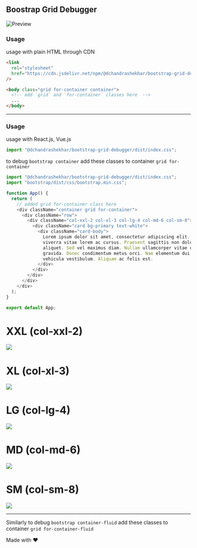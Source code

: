 ## Boostrap Grid Debugger

![Preview](https://raw.githubusercontent.com/Chandu4221/bootstrap-grid-debugger/aebc68df7c09c30e96b6f0abc6426f70b56d76de/readme_files/bootstrap-grid-preview.gif)

### Usage

usage with plain HTML through CDN

```html
<link
  rel="stylesheet"
  href="https://cdn.jsdelivr.net/npm/@dchandrashekhar/bootstrap-grid-debugger@1.0.6/dist/index.css"
/>
```

```html
<body class="grid for-container container">
  <!-- add `grid` and `for-container` classes here  -->
  ...
</body>
```

---

### Usage

usage with React.js, Vue.js

```javascript
import "@dchandrashekhar/bootstrap-grid-debugger/dist/index.css";
```

to debug `bootstrap container` add these classes to container `grid for-container`

```javascript
import "@dchandrashekhar/bootstrap-grid-debugger/dist/index.css";
import "bootstrap/dist/css/bootstrap.min.css";

function App() {
  return (
    // added grid for-container class here
    <div className="container grid for-container">
      <div className="row">
        <div className="col-xxl-2 col-xl-3 col-lg-4 col-md-6 col-sm-8">
          <div className="card bg-primary text-white">
            <div className="card-body">
              Lorem ipsum dolor sit amet, consectetur adipiscing elit. Sed
              viverra vitae lorem ac cursus. Praesent sagittis non dolor vitae
              aliquet. Sed vel maximus diam. Nullam ullamcorper vitae urna sed
              gravida. Donec condimentum metus orci. Nam elementum dui id dolor
              vehicula vestibulum. Aliquam ac felis est.
            </div>
          </div>
        </div>
      </div>
    </div>
  );
}

export default App;
```

# XXL (col-xxl-2)

![](https://raw.githubusercontent.com/Chandu4221/bootstrap-grid-debugger/aebc68df7c09c30e96b6f0abc6426f70b56d76de/readme_files/XXL.png)

# XL (col-xl-3)

![](https://raw.githubusercontent.com/Chandu4221/bootstrap-grid-debugger/aebc68df7c09c30e96b6f0abc6426f70b56d76de/readme_files/XL.png)

# LG (col-lg-4)

![](https://raw.githubusercontent.com/Chandu4221/bootstrap-grid-debugger/aebc68df7c09c30e96b6f0abc6426f70b56d76de/readme_files/LG.png)

# MD (col-md-6)

![](https://raw.githubusercontent.com/Chandu4221/bootstrap-grid-debugger/aebc68df7c09c30e96b6f0abc6426f70b56d76de/readme_files/MD.png)

# SM (col-sm-8)

![](https://raw.githubusercontent.com/Chandu4221/bootstrap-grid-debugger/aebc68df7c09c30e96b6f0abc6426f70b56d76de/readme_files/SM.png)

---

Similarly to debug `bootstrap container-fluid` add these classes to container `grid for-container-fluid`

Made with ❤
